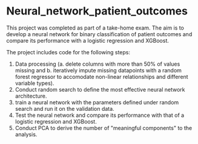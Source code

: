 # Neural_network_patient_outcomes
This project was completed as part of a take-home exam. The aim is to develop a neural network for binary classification of patient outcomes and compare its performance with a logistic regression and XGBoost.

The project includes code for the following steps: 
1. Data processing (a. delete columns with more than 50% of values missing and b. iteratively impute missing datapoints with a random forest regressor to accomodate non-linear relationships and different variable types).
2. Conduct random search to define the most effective neural network architecture.
3. train a neural network with the parameters defined under random search and run it on the validation data.
4. Test the neural network and compare its performance with that of a logistic regression and XGBoost.
5. Conduct PCA to derive the number of "meaningful components" to the analysis.
